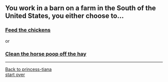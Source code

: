 ## You work in a barn on a farm in the South of the United States, you either choose to...  
### [Feed the chickens](chickens.md)  
or  
### [Clean the horse poop off the hay](poop.md)
---
[Back to princess-tiana](princess-tiana.md)  
[start over](start.md)